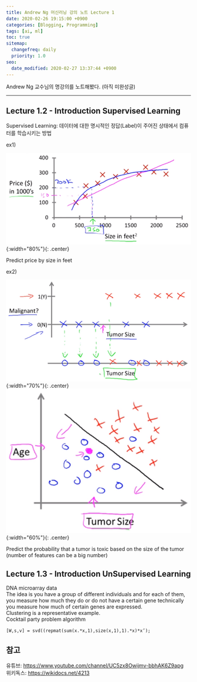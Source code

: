 ```yaml
---
title: Andrew Ng 머신러닝 강의 노트 Lecture 1
date: 2020-02-26 19:15:00 +0900
categories: [Blogging, Programming]
tags: [ai, ml]
toc: true
sitemap:
  changefreq: daily
  priority: 1.0
seo:
  date_modified: 2020-02-27 13:37:44 +0900
---
```


Andrew Ng 교수님의 명강의를 노트해봤다. (아직 미완성글)

***

## **Lecture 1.2 - Introduction Supervised Learning**

Supervised Learning: 데이터에 대한 명시적인 정답(Label)이 주어진 상태에서 컴퓨터를 학습시키는 방법

ex1)

![price](/images/posts/2020-02-26-ai/price.png){:width="80%"}{: .center}

Predict price by size in feet

ex2)

![tumor1](/images/posts/2020-02-26-ai/tumor1.png){:width="70%"}{: .center}
![tumor2](/images/posts/2020-02-26-ai/tumor2.png){:width="60%"}{: .center}

Predict the probability that a tumor is toxic based on the size of the tumor
(number of features can be a big number)

## **Lecture 1.3 - Introduction UnSupervised Learning**

DNA microarray data<br>
The idea is you have a group of different individuals and for each of them, you measure how much they do or do not have a certain gene technically you measure how much of certain genes are expressed.<br>
Clustering is a representative example.<br>
Cocktail party problem algorithm<br>
```
[W,s,v] = svd((repmat(sum(x.*x,1),size(x,1),1).*x)*x’);
```

## **참고**
유튜브: <https://www.youtube.com/channel/UC5zx8Owijmv-bbhAK6Z9apg><br>
위키독스: <https://wikidocs.net/4213>